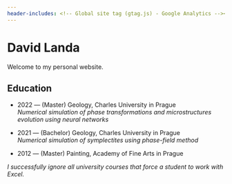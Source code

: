 ```yaml
---
header-includes: <!-- Global site tag (gtag.js) - Google Analytics --><script async src="https://www.googletagmanager.com/gtag/js?id=UA-141722838-1"></script><script>window.dataLayer = window.dataLayer || [];function gtag(){dataLayer.push(arguments);}gtag('js', new Date());gtag('config', 'UA-141722838-1');</script>
---
```


# David Landa

Welcome to my personal website.

## Education

- 2022 &mdash; (Master) Geology, Charles University in Prague<br />
  _Numerical simulation of phase transformations and microstructures evolution using neural networks_

- 2021 &mdash; (Bachelor) Geology, Charles University in Prague<br />
  _Numerical simulation of symplectites using phase-field method_

- 2012 &mdash; (Master) Painting, Academy of Fine Arts in Prague

_I successfully ignore all university courses that force a student to work with Excel._
